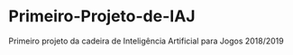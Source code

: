 # Primeiro-Projeto-de-IAJ
Primeiro projeto da cadeira de Inteligência Artificial para Jogos 2018/2019
